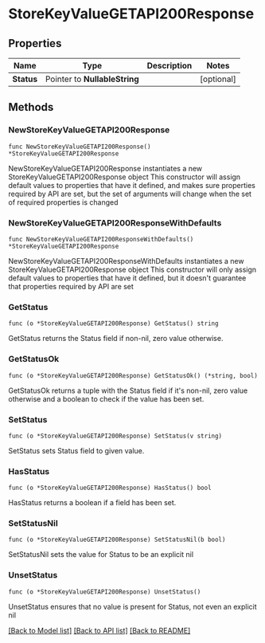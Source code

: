 # StoreKeyValueGETAPI200Response

## Properties

Name | Type | Description | Notes
------------ | ------------- | ------------- | -------------
**Status** | Pointer to **NullableString** |  | [optional] 

## Methods

### NewStoreKeyValueGETAPI200Response

`func NewStoreKeyValueGETAPI200Response() *StoreKeyValueGETAPI200Response`

NewStoreKeyValueGETAPI200Response instantiates a new StoreKeyValueGETAPI200Response object
This constructor will assign default values to properties that have it defined,
and makes sure properties required by API are set, but the set of arguments
will change when the set of required properties is changed

### NewStoreKeyValueGETAPI200ResponseWithDefaults

`func NewStoreKeyValueGETAPI200ResponseWithDefaults() *StoreKeyValueGETAPI200Response`

NewStoreKeyValueGETAPI200ResponseWithDefaults instantiates a new StoreKeyValueGETAPI200Response object
This constructor will only assign default values to properties that have it defined,
but it doesn't guarantee that properties required by API are set

### GetStatus

`func (o *StoreKeyValueGETAPI200Response) GetStatus() string`

GetStatus returns the Status field if non-nil, zero value otherwise.

### GetStatusOk

`func (o *StoreKeyValueGETAPI200Response) GetStatusOk() (*string, bool)`

GetStatusOk returns a tuple with the Status field if it's non-nil, zero value otherwise
and a boolean to check if the value has been set.

### SetStatus

`func (o *StoreKeyValueGETAPI200Response) SetStatus(v string)`

SetStatus sets Status field to given value.

### HasStatus

`func (o *StoreKeyValueGETAPI200Response) HasStatus() bool`

HasStatus returns a boolean if a field has been set.

### SetStatusNil

`func (o *StoreKeyValueGETAPI200Response) SetStatusNil(b bool)`

 SetStatusNil sets the value for Status to be an explicit nil

### UnsetStatus
`func (o *StoreKeyValueGETAPI200Response) UnsetStatus()`

UnsetStatus ensures that no value is present for Status, not even an explicit nil

[[Back to Model list]](../README.md#documentation-for-models) [[Back to API list]](../README.md#documentation-for-api-endpoints) [[Back to README]](../README.md)


